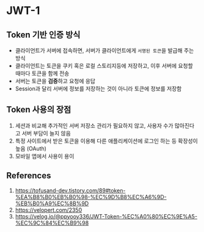 # JWT-1

## Token 기반 인증 방식

- 클라이언트가 서버에 접속하면, 서버가 클라이언트에게 `서명된 토큰`을 발급해 주는 방식
- 클라이언트는 토큰을 쿠키 혹은 로컬 스토리지등에 저장하고, 이후 서버에 요청할 때마다 토큰을 함께 전송
- 서버는 토큰을 **검증**하고 요청에 응답
- Session과 달리 서버에 정보를 저장하는 것이 아니라 토큰에 정보를 저장함

## Token 사용의 장점

1. 세션과 비교해 추가적인 서버 저장소 관리가 필요하지 않고, 사용자 수가 많아진다고 서버 부담이 늘지 않음
2. 특정 사이트에서 받은 토큰을 이용해 다른 애플리케이션에 로그인 하는 등 확장성이 높음 (OAuth)
3. 모바일 앱에서 사용이 용이

## References

1. https://tofusand-dev.tistory.com/89#token-%EA%B8%B0%EB%B0%98-%EC%9D%B8%EC%A6%9D-%EB%B0%A9%EC%8B%9D
2. https://velopert.com/2350
3. https://velog.io/@ppyooy336/JWT-Token-%EC%A0%80%EC%9E%A5-%EC%9C%84%EC%B9%98

